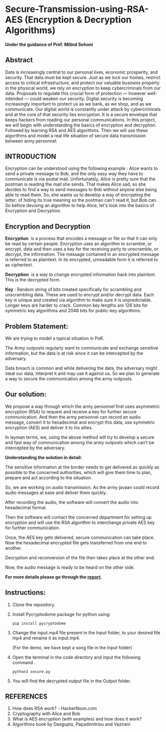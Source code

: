 # Secure-Transmission-using-RSA-AES (Encryption & Decryption Algorithms)

#### Under the guidance of Prof. Milind Sohoni

## Abstract

Data is increasingly central to our personal lives, economic prosperity, and security.
That data must be kept secure. Just as we lock our homes, restrict access to critical
infrastructure, and protect our valuable business property in the physical world, we
rely on encryption to keep cybercriminals from our data. Proposals to regulate this
crucial form of protection — however well-intended — could weaken our security.
Digital security is becoming increasingly important to protect us as we bank, as we
shop, and as we communicate. Our digital world is constantly under attack by
cybercriminals and at the core of that security lies encryption. It is a secure envelope
that keeps hackers from reading our personal communications.
In this project, we will begin with understanding the basics of encryption and
decryption. Followed by learning RSA and AES algorithms. Then we will use these
algorithms and model a real life situation of secure data transmission between army
personnel.

## INTRODUCTION

Encryption can be understood using the following example :
Alice wants to send a private message to Bob, and the only easy way they have to
communicate is via postal mail.
Unfortunately, Alice is pretty sure that the postman is reading the mail she sends.
That makes Alice sad, so she decides to find a way to send messages to Bob without
anyone else being able to read them.
So, she wants us to develop a way of encrypting the letter; of hiding its true meaning
so the postman can't read it, but Bob can.
So before devising an algorithm to help Alice, let's look into the basics of Encryption and Decryption.

## Encryption and Decryption

**Encryption** ​ is a process that encodes a message or file so that it can only be read by
certain people. Encryption uses an algorithm to scramble, or encrypt, data and then
uses a key for the receiving party to unscramble, or decrypt, the information. The
message contained in an encrypted message is referred to as plaintext. In its
encrypted, unreadable form it is referred to as ciphertext.

**Decryption** ​ is a way to change encrypted information back into plaintext. This is the
decrypted form.

**Key** ​: Random string of bits created specifically for scrambling and unscrambling data.
These are used to encrypt and/or decrypt data. Each key is unique and created via
algorithm to make sure it is unpredictable. Longer keys are harder to crack. Common
key lengths are 128 bits for symmetric key algorithms and 2048 bits for public-key
algorithms.

## Problem Statement:

We are trying to model a typical situation in PoK.

The Army outposts regularly want to communicate and exchange sensitive
information, but the data is at risk since it can be intercepted by the adversary.

Data breach is common and while delivering the data, the adversary might steal our
data, interpret it and may use it against us. So we plan to generate a way to secure the
communication among the army outposts.

## Our solution:

We propose a way through which the army personnel first uses asymmetric
encryption (RSA) to request and receive a key for further secure communication. And
then the army personnel can record an audio message, convert it to hexadecimal and
encrypt this data, use symmetric encryption (AES) and deliver it to his allies.

In layman terms, we, using the above method will try to develop a secure and fast
way of communication among the army outposts which can’t be intercepted by the
adversary.

**Understanding the solution in detail:**

The sensitive information at the border needs to get delivered as quickly as
possible to the concerned authorities, which will give them time to plan,
prepare and act according to the situation.

So, we are working on audio transmission. As the army javaan could record
audio messages at ease and deliver them quickly.

After recording the audio, the software will convert the audio into
hexadecimal format.

Then the software will contact the concerned department for setting up
encryption and will use the RSA algorithm to interchange private AES key for
further communication.

Once, the AES key gets delivered, secure communication can take place. Now
the hexadecimal encrypted file gets transferred from one end to another.

Decryption and reconversion of the file then takes place at the other end.

Now, the audio message is ready to be heard on the other side.

**For more details please go through the [report](report.pdf).**

## Instructions:

1. Clone the repository. 

2. Install Pycryptodome package for python using:

	`pip install pycryptodome`

3. Change the input.mp4 file present in the Input folder, to your desired file mp4 and rename it as input.mp4.

    (For the demo, we have kept a song file in the Input folder)

4. Open the terminal in the code directory and input the following command .
	
    `python3 secure.py`

5. You will find the decrypted output file in the Output folder.

## REFERENCES

1. How does RSA work? - HackerNoon.com
2. Cryptography with Alice and Bob
3. What is AES encryption (with examples) and how does it work?
4. Algorithms book by Dasgupta, Papadimitriou and Vazirani
